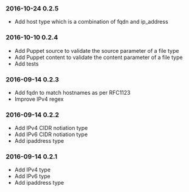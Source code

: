 ### 2016-10-24 0.2.5
* Add host type which is a combination of fqdn and ip_address

### 2016-10-10 0.2.4
* Add Puppet source to validate the source parameter of a file type
* Add Puppet content to validate the content parameter of a file type
* Add tests

### 2016-09-14 0.2.3
* Add fqdn to match hostnames as per RFC1123
* Improve IPv4 regex

### 2016-09-14 0.2.2
* Add IPv4 CIDR notiation type
* Add IPv6 CIDR notiation type
* Add ipaddress type

### 2016-09-14 0.2.1
* Add IPv4 type
* Add IPv6 type
* Add ipaddress type
